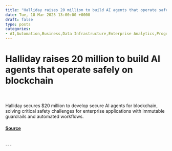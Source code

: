 ```yaml
---
title: "Halliday raises 20 million to build AI agents that operate safely on blockchain"
date: Tue, 18 Mar 2025 13:00:00 +0000
draft: false
type: posts
categories: 
- AI,Automation,Business,Data Infrastructure,Enterprise Analytics,Programming & Development,Security,Agentic Workflow Protocol,AI agents,ai compliance,AI compliance tool,AI safety,AI safety protocols,AI, ML and Deep Learning,Andreessen Horowitz,Andreessen Horowitz Funding,Andreessen-Horowitz,Automated treasury management,B2B,B2B Blockchain automation,blockchain,Blockchain automation,Blockchain security,Business Intelligence,category-/Business & Industrial,category-/Computers & Electronics/Enterprise Technology,Conversational AI,Data Management,Data Science,Data Security and Privacy,enterprise ai,Fintech,Fintech Innovation,Multi-chain AI,Multi-chain AI execution,NLP,smart contract,smart contracts
---
```

# Halliday raises 20 million to build AI agents that operate safely on blockchain

<br/>

<br/>
Halliday secures $20 million to develop secure AI agents for blockchain, solving critical safety challenges for enterprise applications with immutable guardrails and automated workflows.

#### [Source](https://venturebeat.com/ai/halliday-raises-20-million-to-build-ai-agents-that-operate-safely-on-blockchain/)

<br/>
---
